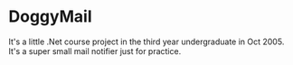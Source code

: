 DoggyMail
=========

It's a little .Net course project in the third year undergraduate in Oct 2005. It's a super small mail notifier just for practice.

